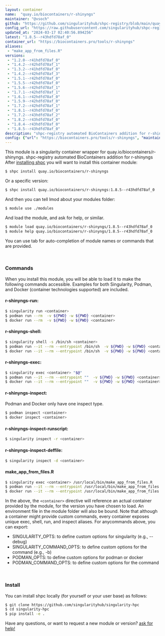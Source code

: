 ```yaml
---
layout: container
name:  "quay.io/biocontainers/r-shinyngs"
maintainer: "@vsoch"
github: "https://github.com/singularityhub/shpc-registry/blob/main/quay.io/biocontainers/r-shinyngs/container.yaml"
config_url: "https://raw.githubusercontent.com/singularityhub/shpc-registry/main/quay.io/biocontainers/r-shinyngs/container.yaml"
updated_at: "2024-03-17 02:40:56.894256"
latest: "1.8.5--r43hdfd78af_0"
container_url: "https://biocontainers.pro/tools/r-shinyngs"
aliases:
 - "make_app_from_files.R"
versions:
 - "1.2.0--r41hdfd78af_0"
 - "1.4.2--r42hdfd78af_1"
 - "1.3.2--r41hdfd78af_0"
 - "1.4.2--r42hdfd78af_3"
 - "1.5.1--r42hdfd78af_0"
 - "1.5.5--r42hdfd78af_0"
 - "1.5.6--r42hdfd78af_1"
 - "1.7.1--r42hdfd78af_1"
 - "1.6.1--r42hdfd78af_0"
 - "1.5.9--r42hdfd78af_0"
 - "1.7.2--r42hdfd78af_1"
 - "1.8.1--r43hdfd78af_0"
 - "1.7.2--r43hdfd78af_2"
 - "1.8.2--r43hdfd78af_0"
 - "1.8.4--r43hdfd78af_0"
 - "1.8.5--r43hdfd78af_0"
description: "shpc-registry automated BioContainers addition for r-shinyngs"
config: {"url": "https://biocontainers.pro/tools/r-shinyngs", "maintainer": "@vsoch", "description": "shpc-registry automated BioContainers addition for r-shinyngs", "latest": {"1.8.5--r43hdfd78af_0": "sha256:a28728b75e72dc3bc17010b64aa4a69180440ef764cc8feb7e01bb4c86a2fbe6"}, "tags": {"1.2.0--r41hdfd78af_0": "sha256:0b2271a598ca51e7099addc4126c557292666b864121fb1a9011c35e919ff79b", "1.4.2--r42hdfd78af_1": "sha256:3330de58c91d3f130fb40ab7bcc3f163b9e33f63af72f511ca90383659b1cdd2", "1.3.2--r41hdfd78af_0": "sha256:f47057276e3e039cde275fab6ab3d5e1e67e7f05f7f3d61810afb613d6521a3b", "1.4.2--r42hdfd78af_3": "sha256:c983dcf329f4ddee9b8cae70b5fc979322f806051cd6b6dfea37390664f0f826", "1.5.1--r42hdfd78af_0": "sha256:264d95da54d2efc272715b255acf3d03a0ce77c608f2acc8c12c63193ca533b0", "1.5.5--r42hdfd78af_0": "sha256:e3d3807e113700aef476693884d108a55f8e147c0589112fb5bcad182a1bf0fd", "1.5.6--r42hdfd78af_1": "sha256:3e7b35d0b59b27096c646800a9b6a0f6fb6792c1d573df885353e2000b3b2406", "1.7.1--r42hdfd78af_1": "sha256:62d0fee9d5855f185ab0ebc11f0fbb272e3ba1befbf5add082ce906608657bf7", "1.6.1--r42hdfd78af_0": "sha256:d147029f739f6df18c531c5ac910ad77690632436e3e51c36950c7e48fddc50e", "1.5.9--r42hdfd78af_0": "sha256:ae5f93320da17a8775a78642a4fe8b7ad4ab0e28e1bf6db69d3584e6b1d9eef3", "1.7.2--r42hdfd78af_1": "sha256:247e656460fa6c744ee1f88706e882cbde50ccefca8860820b5122edf27884b7", "1.8.1--r43hdfd78af_0": "sha256:7877540d7609c1a38e511ed45401e7c9f9fb510b5e7a114913f3a244f8bab0d4", "1.7.2--r43hdfd78af_2": "sha256:ea56d3ea3d2487400a962c11f7416c4098f34b549fd2a1f250361afb907a3c7a", "1.8.2--r43hdfd78af_0": "sha256:112aafac394aa824b98b38186380f1d08cef62ee19e859f4fda2f5172e59d681", "1.8.4--r43hdfd78af_0": "sha256:317727286aca5ee189b3d474f257b3b9ea5bf1362a547fb269dd9c77c96ce1c7", "1.8.5--r43hdfd78af_0": "sha256:a28728b75e72dc3bc17010b64aa4a69180440ef764cc8feb7e01bb4c86a2fbe6"}, "docker": "quay.io/biocontainers/r-shinyngs", "aliases": {"make_app_from_files.R": "/usr/local/bin/make_app_from_files.R"}}
---
```


This module is a singularity container wrapper for quay.io/biocontainers/r-shinyngs.
shpc-registry automated BioContainers addition for r-shinyngs
After [installing shpc](#install) you will want to install this container module:


```bash
$ shpc install quay.io/biocontainers/r-shinyngs
```

Or a specific version:

```bash
$ shpc install quay.io/biocontainers/r-shinyngs:1.8.5--r43hdfd78af_0
```

And then you can tell lmod about your modules folder:

```bash
$ module use ./modules
```

And load the module, and ask for help, or similar.

```bash
$ module load quay.io/biocontainers/r-shinyngs/1.8.5--r43hdfd78af_0
$ module help quay.io/biocontainers/r-shinyngs/1.8.5--r43hdfd78af_0
```

You can use tab for auto-completion of module names or commands that are provided.

<br>

### Commands

When you install this module, you will be able to load it to make the following commands accessible.
Examples for both Singularity, Podman, and Docker (container technologies supported) are included.

#### r-shinyngs-run:

```bash
$ singularity run <container>
$ podman run --rm  -v ${PWD} -w ${PWD} <container>
$ docker run --rm  -v ${PWD} -w ${PWD} <container>
```

#### r-shinyngs-shell:

```bash
$ singularity shell -s /bin/sh <container>
$ podman run --it --rm --entrypoint /bin/sh  -v ${PWD} -w ${PWD} <container>
$ docker run --it --rm --entrypoint /bin/sh  -v ${PWD} -w ${PWD} <container>
```

#### r-shinyngs-exec:

```bash
$ singularity exec <container> "$@"
$ podman run --it --rm --entrypoint ""  -v ${PWD} -w ${PWD} <container> "$@"
$ docker run --it --rm --entrypoint ""  -v ${PWD} -w ${PWD} <container> "$@"
```

#### r-shinyngs-inspect:

Podman and Docker only have one inspect type.

```bash
$ podman inspect <container>
$ docker inspect <container>
```

#### r-shinyngs-inspect-runscript:

```bash
$ singularity inspect -r <container>
```

#### r-shinyngs-inspect-deffile:

```bash
$ singularity inspect -d <container>
```


#### make_app_from_files.R

```bash
$ singularity exec <container> /usr/local/bin/make_app_from_files.R
$ podman run --it --rm --entrypoint /usr/local/bin/make_app_from_files.R   -v ${PWD} -w ${PWD} <container> -c " $@"
$ docker run --it --rm --entrypoint /usr/local/bin/make_app_from_files.R   -v ${PWD} -w ${PWD} <container> -c " $@"
```



In the above, the `<container>` directive will reference an actual container provided
by the module, for the version you have chosen to load. An environment file in the
module folder will also be bound. Note that although a container
might provide custom commands, every container exposes unique exec, shell, run, and
inspect aliases. For anycommands above, you can export:

 - SINGULARITY_OPTS: to define custom options for singularity (e.g., --debug)
 - SINGULARITY_COMMAND_OPTS: to define custom options for the command (e.g., -b)
 - PODMAN_OPTS: to define custom options for podman or docker
 - PODMAN_COMMAND_OPTS: to define custom options for the command

<br>

### Install

You can install shpc locally (for yourself or your user base) as follows:

```bash
$ git clone https://github.com/singularityhub/singularity-hpc
$ cd singularity-hpc
$ pip install -e .
```

Have any questions, or want to request a new module or version? [ask for help!](https://github.com/singularityhub/singularity-hpc/issues)